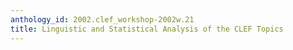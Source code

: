 ```yaml
---
anthology_id: 2002.clef_workshop-2002w.21
title: Linguistic and Statistical Analysis of the CLEF Topics
---
```

